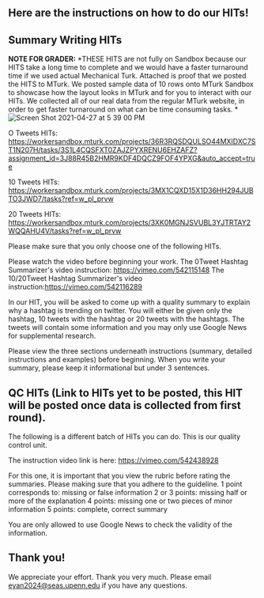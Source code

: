  

Here are the instructions on how to do our HITs!
---------------------------------------------------------------

Summary Writing HITs
---------------------------------------------------------------


**NOTE FOR GRADER:** *THESE HITS are not fully on Sandbox because our HITS take a long time to complete and we would have a faster turnaround time if we used actual Mechanical Turk. Attached is proof that we posted the HITS to MTurk. We posted sample data of 10 rows onto MTurk Sandbox to showcase how the layout looks in MTurk and for you to interact with our HITs. We collected all of our real data from the regular MTurk 
website, in order to get faster turnaround on what can be time consuming tasks. *
![Screen Shot 2021-04-27 at 5 39 00 PM](https://user-images.githubusercontent.com/54555764/116316444-f2bba100-a77f-11eb-8c9e-de4f2859b373.jpeg)

O Tweets HITs: https://workersandbox.mturk.com/projects/36R3RQSDQULSO44MXIDXC7ST1N207H/tasks/3S1L4CQSFXT0ZAJZPYXRENU6EHZAFZ?assignment_id=3J88R45B2HMR9KDF4DQCZ9FOF4YPXG&auto_accept=true

10 Tweets HITs: https://workersandbox.mturk.com/projects/3MX1CQXD15X1D36HH294JUBTO3JWD7/tasks?ref=w_pl_prvw

20 Tweets HITs: https://workersandbox.mturk.com/projects/3XK0MGNJSVUBL3YJTRTAY2WQQAHU4V/tasks?ref=w_pl_prvw


Please make sure that you only choose one of the following HITs.

Please watch the video before beginning your work.
The 0Tweet Hashtag Summarizer's video instruction: https://vimeo.com/542115148
The 10/20Tweet Hashtag Summarizer's video instruction:https://vimeo.com/542116289

In our HIT, you will be asked to come up with a quality summary to explain why a hashtag is trending on twitter. 
You will either be given only the hashtag, 10 tweets with the hashtag or 20 tweets with the hashtags. 
The tweets will contain some information and you may only use Google News for supplemental research. 

Please view the three sections underneath instructions (summary, detailed instructions and examples) before beginning. 
When you write your summary, please keep it informational but under 3 sentences. 

QC HITs (Link to HITs yet to be posted, this HIT will be posted once data is collected from first round).
---------------------------------------------------------------
The following is a different batch of HITs you can do. This is our quality control unit.

The instruction video link is here: https://vimeo.com/542438928

For this one, it is important that you view the rubric before rating the summaries. Please making sure that you adhere to the guideline. 
1 point corresponds to: missing or false information
2 or 3 points: missing half or more of the explanation
4 points: missing one or two pieces of minor information
5 points: complete, correct summary

You are only allowed to use Google News to check the validity of the information.

Thank you!
---------------------------------------------------------------

We appreciate your effort. Thank you very much. 
Please email eyan2024@seas.upenn.edu if you have any questions. 
 
 
 

